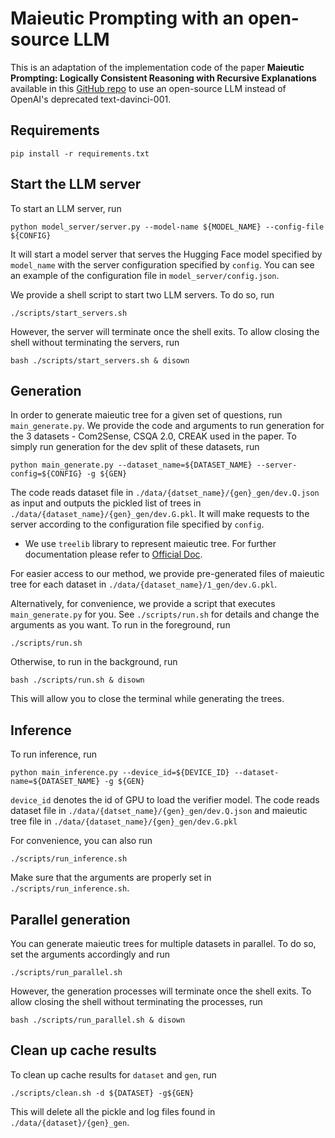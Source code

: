 # Maieutic Prompting with an open-source LLM

This is an adaptation of the implementation code of the paper **Maieutic Prompting: Logically Consistent Reasoning with Recursive Explanations** available in this [GitHub repo](https://github.com/jaehunjung1/Maieutic-Prompting) to use an open-source LLM instead of OpenAI's deprecated text-davinci-001.

## Requirements

```shell
pip install -r requirements.txt
```

## Start the LLM server

To start an LLM server, run

```shell
python model_server/server.py --model-name ${MODEL_NAME} --config-file ${CONFIG}
```

It will start a model server that serves the Hugging Face model specified by `model_name` with the server configuration specified by `config`. You can see an example of the configuration file in `model_server/config.json`.

We provide a shell script to start two LLM servers. To do so, run

```shell
./scripts/start_servers.sh
```

However, the server will terminate once the shell exits. To allow closing the shell without terminating the servers, run

```shell
bash ./scripts/start_servers.sh & disown
```

## Generation

In order to generate maieutic tree for a given set of questions, run `main_generate.py`. We provide the code and arguments to run generation for the 3 datasets - Com2Sense, CSQA 2.0, CREAK used in the paper. To simply run generation for the dev split of these datasets, run

```shell
python main_generate.py --dataset_name=${DATASET_NAME} --server-config=${CONFIG} -g ${GEN}
```

The code reads dataset file in `./data/{datset_name}/{gen}_gen/dev.Q.json` as input and outputs the pickled list of trees in `./data/{dataset_name}/{gen}_gen/dev.G.pkl`. It will make requests to the server according to the configuration file specified by `config`.

- We use `treelib` library to represent maieutic tree. For further documentation please refer to [Official Doc](https://treelib.readthedocs.io/en/latest/).

For easier access to our method, we provide pre-generated files of maieutic tree for each dataset in `./data/{dataset_name}/1_gen/dev.G.pkl`.

Alternatively, for convenience, we provide a script that executes `main_generate.py` for you. See `./scripts/run.sh` for details and change the arguments as you want. To run in the foreground, run

```shell
./scripts/run.sh
```

Otherwise, to run in the background, run

```shell
bash ./scripts/run.sh & disown
```

This will allow you to close the terminal while generating the trees.

## Inference

To run inference, run

```shell
python main_inference.py --device_id=${DEVICE_ID} --dataset-name=${DATASET_NAME} -g ${GEN}
```

`device_id` denotes the id of GPU to load the verifier model. The code reads dataset file in `./data/{datset_name}/{gen}_gen/dev.Q.json` and maieutic tree file in `./data/{dataset_name}/{gen}_gen/dev.G.pkl`

For convenience, you can also run

```shell
./scripts/run_inference.sh
```

Make sure that the arguments are properly set in `./scripts/run_inference.sh`.

## Parallel generation

You can generate maieutic trees for multiple datasets in parallel. To do so, set the arguments accordingly and run

```shell
./scripts/run_parallel.sh
```

However, the generation processes will terminate once the shell exits. To allow closing the shell without terminating the processes, run

```shell
bash ./scripts/run_parallel.sh & disown
```

## Clean up cache results

To clean up cache results for `dataset` and `gen`, run

```shell
./scripts/clean.sh -d ${DATASET} -g${GEN}
```

This will delete all the pickle and log files found in `./data/{dataset}/{gen}_gen`.
